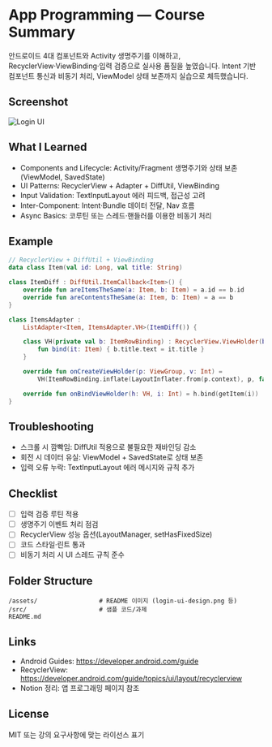 # App Programming — Course Summary

안드로이드 4대 컴포넌트와 Activity 생명주기를 이해하고, RecyclerView·ViewBinding·입력 검증으로 실사용 품질을 높였습니다. Intent 기반 컴포넌트 통신과 비동기 처리, ViewModel 상태 보존까지 실습으로 체득했습니다.

## Screenshot
![Login UI](assets/login-ui-design.png)

## What I Learned
- Components and Lifecycle: Activity/Fragment 생명주기와 상태 보존(ViewModel, SavedState)
- UI Patterns: RecyclerView + Adapter + DiffUtil, ViewBinding
- Input Validation: TextInputLayout 에러 피드백, 접근성 고려
- Inter-Component: Intent·Bundle 데이터 전달, Nav 흐름
- Async Basics: 코루틴 또는 스레드·핸들러를 이용한 비동기 처리

## Example
```kotlin
// RecyclerView + DiffUtil + ViewBinding
data class Item(val id: Long, val title: String)

class ItemDiff : DiffUtil.ItemCallback<Item>() {
    override fun areItemsTheSame(a: Item, b: Item) = a.id == b.id
    override fun areContentsTheSame(a: Item, b: Item) = a == b
}

class ItemsAdapter :
    ListAdapter<Item, ItemsAdapter.VH>(ItemDiff()) {

    class VH(private val b: ItemRowBinding) : RecyclerView.ViewHolder(b.root) {
        fun bind(it: Item) { b.title.text = it.title }
    }

    override fun onCreateViewHolder(p: ViewGroup, v: Int) =
        VH(ItemRowBinding.inflate(LayoutInflater.from(p.context), p, false))

    override fun onBindViewHolder(h: VH, i: Int) = h.bind(getItem(i))
}
```

## Troubleshooting
- 스크롤 시 깜빡임: DiffUtil 적용으로 불필요한 재바인딩 감소
- 회전 시 데이터 유실: ViewModel + SavedState로 상태 보존
- 입력 오류 누락: TextInputLayout 에러 메시지와 규칙 추가

## Checklist
- [ ] 입력 검증 루틴 적용
- [ ] 생명주기 이벤트 처리 점검
- [ ] RecyclerView 성능 옵션(LayoutManager, setHasFixedSize)
- [ ] 코드 스타일·린트 통과
- [ ] 비동기 처리 시 UI 스레드 규칙 준수

## Folder Structure
```
/assets/                 # README 이미지 (login-ui-design.png 등)
/src/                    # 샘플 코드/과제
README.md
```

## Links
- Android Guides: https://developer.android.com/guide
- RecyclerView: https://developer.android.com/guide/topics/ui/layout/recyclerview
- Notion 정리: 앱 프로그래밍 페이지 참조

## License
MIT 또는 강의 요구사항에 맞는 라이선스 표기
